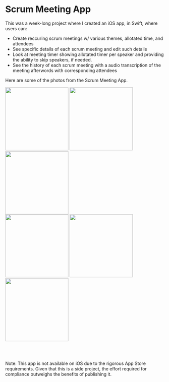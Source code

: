 # Scrum Meeting App

This was a week-long project where I created an iOS app, in Swift, where users can:
- Create reccuring scrum meetings w/ various themes, allotated time, and attendees
- See specific details of each scrum meeting and edit such details
- Look at meeting timer showing allotated timer per speaker and providing the ability to skip speakers, if needed.
- See the history of each scrum meeting with a audio transcription of the meeting afterwords with corresponding attendees

Here are some of the photos from the Scrum Meeting App.

<img src="https://github.com/user-attachments/assets/4cbc5023-1209-43bd-bcce-96457f591ddf" width="200">
<img src="https://github.com/user-attachments/assets/0d61522f-ad14-4096-9d1e-18a2644f5a41" width="200">
<img src="https://github.com/user-attachments/assets/02dccb70-dbad-45c9-aa58-180a43ba4d49" width="200">

<br>

<img src="https://github.com/user-attachments/assets/38f839ee-79d2-4350-b9aa-a8795a0783a0" width="200">
<img src="https://github.com/user-attachments/assets/89ac9566-c68c-4b22-93ba-976f4530cc56" width="200">
<img src="https://github.com/user-attachments/assets/8f42b333-5cc6-476d-9c44-e714909f3a5e" width="200">

<br><br>

Note: This app is not available on iOS due to the rigorous App Store requirements. Given that this is a side project, the effort required for compliance outweighs the benefits of publishing it.
